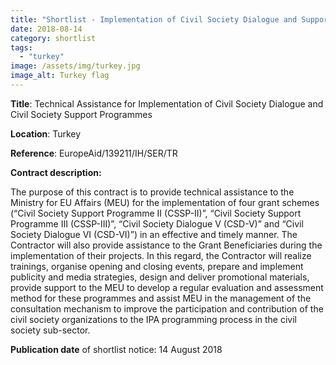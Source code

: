 ```yaml
---
title: "Shortlist - Implementation of Civil Society Dialogue and Support Programmes in Turkey"
date: 2018-08-14
category: shortlist
tags: 
  - "turkey"
image: /assets/img/turkey.jpg
image_alt: Turkey flag
---
```


**Title**: Technical Assistance for Implementation of Civil Society Dialogue and Civil Society Support Programmes

**Location**: Turkey

**Reference**: EuropeAid/139211/IH/SER/TR

**Contract description:**

The purpose of this contract is to provide technical assistance to the Ministry for EU Affairs (MEU) for the implementation of four grant schemes (“Civil Society Support Programme II (CSSP-II)”, “Civil Society Support Programme III (CSSP-III)”, “Civil Society Dialogue V (CSD-V)” and “Civil Society Dialogue VI (CSD-VI)”) in an effective and timely manner. The Contractor will also provide assistance to the Grant Beneficiaries during the implementation of their projects. In this regard, the Contractor will realize trainings, organise opening and closing events, prepare and implement publicity and media strategies, design and deliver promotional materials, provide support to the MEU to develop a regular evaluation and assessment method for these programmes and assist MEU in the management of the consultation mechanism to improve the participation and contribution of the civil society organizations to the IPA programming process in the civil society sub-sector.

**Publication date** of shortlist notice: 14 August 2018
